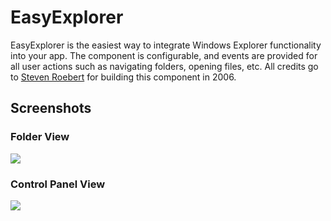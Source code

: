 # EasyExplorer
EasyExplorer is the easiest way to integrate Windows Explorer functionality into your app. The component is configurable, and events are provided for all user actions such as navigating folders, opening files, etc. All credits go to [Steven Roebert](http://www.codeproject.com/Articles/15059/C-File-Browser) for building this component in 2006.

## Screenshots

### Folder View

![](https://github.com/hgupta9/EasyExplorer/raw/master/Website/ee2.png)

### Control Panel View

![](https://github.com/hgupta9/EasyExplorer/raw/master/Website/ee1.png)